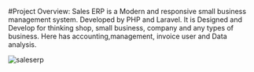  #Project Overview: 
Sales ERP is a Modern and responsive small business management system. Developed by PHP and Laravel. It is Designed and Develop for thinking shop, small business, company and any types of business. Here has accounting,management, invoice user and Data analysis.

![saleserp](https://user-images.githubusercontent.com/25568503/65633659-6b83d580-dffe-11e9-90f4-a1083e094165.png)



